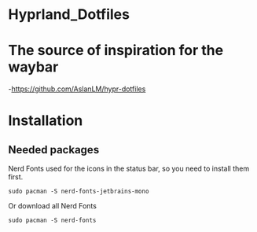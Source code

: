 # Hyprland_Dotfiles

# The source of inspiration for the waybar 
-https://github.com/AslanLM/hypr-dotfiles

# Installation


## Needed packages

Nerd Fonts used for the icons in the status bar, so you need to install them first.
```
sudo pacman -S nerd-fonts-jetbrains-mono
```

Or download all Nerd Fonts 
```
sudo pacman -S nerd-fonts
```

